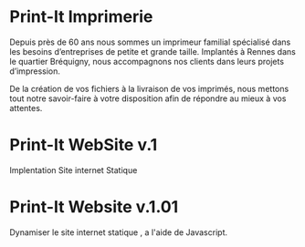 # Print-It Imprimerie

Depuis près de 60 ans nous sommes un imprimeur familial spécialisé dans les besoins d’entreprises de petite et grande taille. Implantés à Rennes dans le quartier Bréquigny, nous accompagnons nos clients dans leurs projets d’impression. 

De la création de vos fichiers à la livraison de vos imprimés, nous mettons tout notre savoir-faire à votre disposition afin de répondre au mieux à vos attentes.
# Print-It WebSite v.1

Implentation Site internet Statique
# Print-It Website v.1.01

Dynamiser le site internet statique , a l'aide de Javascript.


